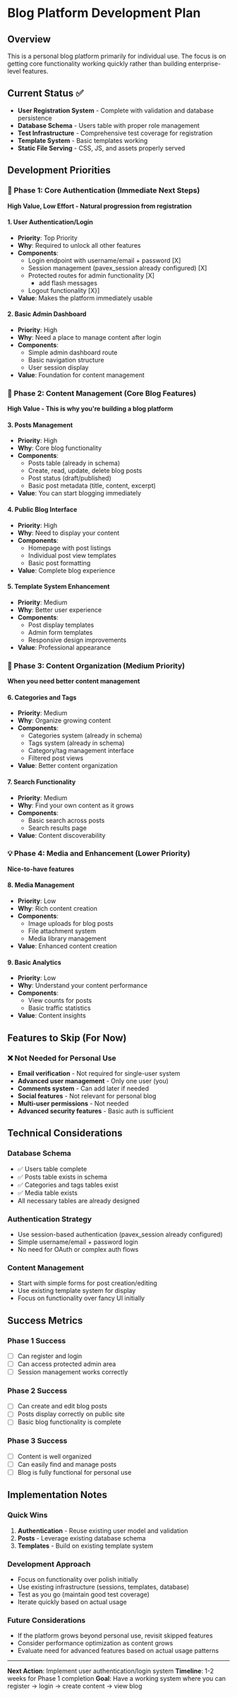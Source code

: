 # Blog Platform Development Plan

## Overview
This is a personal blog platform primarily for individual use. The focus is on getting core functionality working quickly rather than building enterprise-level features.

## Current Status ✅
- **User Registration System** - Complete with validation and database persistence
- **Database Schema** - Users table with proper role management
- **Test Infrastructure** - Comprehensive test coverage for registration
- **Template System** - Basic templates working
- **Static File Serving** - CSS, JS, and assets properly served

## Development Priorities

### 🎯 Phase 1: Core Authentication (Immediate Next Steps)
**High Value, Low Effort - Natural progression from registration**

#### 1. User Authentication/Login
- **Priority**: Top Priority
- **Why**: Required to unlock all other features
- **Components**:
  - Login endpoint with username/email + password [X]
  - Session management (pavex_session already configured) [X]
  - Protected routes for admin functionality [X]
    - add flash messages
  - Logout functionality [X}]
- **Value**: Makes the platform immediately usable

#### 2. Basic Admin Dashboard
- **Priority**: High
- **Why**: Need a place to manage content after login
- **Components**:
  - Simple admin dashboard route
  - Basic navigation structure
  - User session display
- **Value**: Foundation for content management

### 🎯 Phase 2: Content Management (Core Blog Features)
**High Value - This is why you're building a blog platform**

#### 3. Posts Management
- **Priority**: High
- **Why**: Core blog functionality
- **Components**:
  - Posts table (already in schema)
  - Create, read, update, delete blog posts
  - Post status (draft/published)
  - Basic post metadata (title, content, excerpt)
- **Value**: You can start blogging immediately

#### 4. Public Blog Interface
- **Priority**: High
- **Why**: Need to display your content
- **Components**:
  - Homepage with post listings
  - Individual post view templates
  - Basic post formatting
- **Value**: Complete blog experience

#### 5. Template System Enhancement
- **Priority**: Medium
- **Why**: Better user experience
- **Components**:
  - Post display templates
  - Admin form templates
  - Responsive design improvements
- **Value**: Professional appearance

### 🤔 Phase 3: Content Organization (Medium Priority)
**When you need better content management**

#### 6. Categories and Tags
- **Priority**: Medium
- **Why**: Organize growing content
- **Components**:
  - Categories system (already in schema)
  - Tags system (already in schema)
  - Category/tag management interface
  - Filtered post views
- **Value**: Better content organization

#### 7. Search Functionality
- **Priority**: Medium
- **Why**: Find your own content as it grows
- **Components**:
  - Basic search across posts
  - Search results page
- **Value**: Content discoverability

### 💡 Phase 4: Media and Enhancement (Lower Priority)
**Nice-to-have features**

#### 8. Media Management
- **Priority**: Low
- **Why**: Rich content creation
- **Components**:
  - Image uploads for blog posts
  - File attachment system
  - Media library management
- **Value**: Enhanced content creation

#### 9. Basic Analytics
- **Priority**: Low
- **Why**: Understand your content performance
- **Components**:
  - View counts for posts
  - Basic traffic statistics
- **Value**: Content insights

## Features to Skip (For Now)

### ❌ Not Needed for Personal Use
- **Email verification** - Not required for single-user system
- **Advanced user management** - Only one user (you)
- **Comments system** - Can add later if needed
- **Social features** - Not relevant for personal blog
- **Multi-user permissions** - Not needed
- **Advanced security features** - Basic auth is sufficient

## Technical Considerations

### Database Schema
- ✅ Users table complete
- ✅ Posts table exists in schema
- ✅ Categories and tags tables exist
- ✅ Media table exists
- All necessary tables are already designed

### Authentication Strategy
- Use session-based authentication (pavex_session already configured)
- Simple username/email + password login
- No need for OAuth or complex auth flows

### Content Management
- Start with simple forms for post creation/editing
- Use existing template system for display
- Focus on functionality over fancy UI initially

## Success Metrics

### Phase 1 Success
- [ ] Can register and login
- [ ] Can access protected admin area
- [ ] Session management works correctly

### Phase 2 Success
- [ ] Can create and edit blog posts
- [ ] Posts display correctly on public site
- [ ] Basic blog functionality is complete

### Phase 3 Success
- [ ] Content is well organized
- [ ] Can easily find and manage posts
- [ ] Blog is fully functional for personal use

## Implementation Notes

### Quick Wins
1. **Authentication** - Reuse existing user model and validation
2. **Posts** - Leverage existing database schema
3. **Templates** - Build on existing template system

### Development Approach
- Focus on functionality over polish initially
- Use existing infrastructure (sessions, templates, database)
- Test as you go (maintain good test coverage)
- Iterate quickly based on actual usage

### Future Considerations
- If the platform grows beyond personal use, revisit skipped features
- Consider performance optimization as content grows
- Evaluate need for advanced features based on actual usage patterns

---

**Next Action**: Implement user authentication/login system
**Timeline**: 1-2 weeks for Phase 1 completion
**Goal**: Have a working system where you can register → login → create content → view blog 